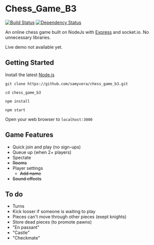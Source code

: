 # Chess_Game_B3

[![Build Status](https://travis-ci.com/samyvera/chess_game_b3.svg?token=KepWfxdRLautAeksBzaf&branch=master)](https://travis-ci.com/samyvera/chess_game_b3)
[![Dependency Status](https://david-dm.org/samyvera/chess_game_b3.svg)](https://david-dm.org/samyvera/chess_game_b3)

An online chess game built on NodeJs with [Express](https://expressjs.com/) and socket.io.  No unnecessary libraries.

Live demo not available yet.

## Getting Started

Install the latest [Node.js](http://nodejs.org)

```console
git clone https://github.com/samyvera/chess_game_b3.git

cd chess_game_b3

npm install

npm start
```

Open your web browser to `localhost:3000`

## Game Features

- Quick join and play (no sign-ups)
- Queue up (when 2+ players)
- Spectate
- ~~Rooms~~
- Player settings
  - ~~Add name~~
- ~~Sound effects~~

## To do

- Turns
- Kick looser if someone is waiting to play
- Pieces can't move through other pieces (exept knights)
- Store dead pieces (to promote pawns)
- "En passant"
- "Castle"
- "Checkmate"